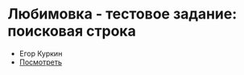 # Любимовка - тестовое задание: поисковая строка

* Егор Куркин
* [Посмотреть](https://lyubimovka-search.vercel.app/)